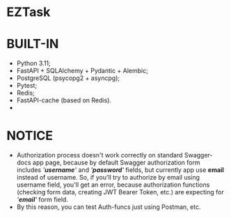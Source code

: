 # EZTask 

# BUILT-IN
- Python 3.11;
- FastAPI + SQLAlchemy + Pydantic + Alembic;
- PostgreSQL (psycopg2 + asyncpg);
- Pytest;
- Redis;
- FastAPI-cache (based on Redis).
- 
# NOTICE
- Authorization process doesn't work correctly on standard Swagger-docs app page, because by default Swagger authorization form includes _'**username**'_ and _'**password**'_ fields, but currently app use **email** instead of username. So, if you'll try to authorize by email using username field, you'll get an error, because authorization functions (checking form data, creating JWT Bearer Token, etc.) are expecting for _'**email**'_ form field.
- By this reason, you can test Auth-funcs just using Postman, etc.